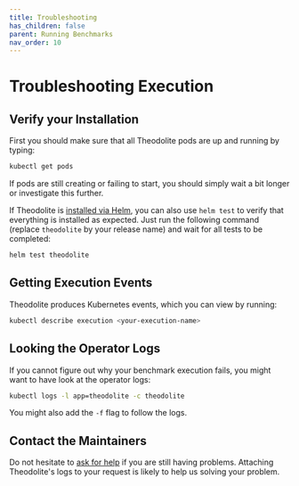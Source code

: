 ```yaml
---
title: Troubleshooting
has_children: false
parent: Running Benchmarks
nav_order: 10
---
```


# Troubleshooting Execution

## Verify your Installation

First you should make sure that all Theodolite pods are up and running by typing:

```sh
kubectl get pods
```

If pods are still creating or failing to start, you should simply wait a bit longer or investigate this further.

If Theodolite is [installed via Helm](installation.md), you can also use `helm test` to verify that everything is installed as expected. Just run the following command (replace `theodolite` by your release name) and wait for all tests to be completed:

```sh
helm test theodolite
```

## Getting Execution Events

Theodolite produces Kubernetes events, which you can view by running:

```sh
kubectl describe execution <your-execution-name>
```

## Looking the Operator Logs

If you cannot figure out why your benchmark execution fails, you might want to have look at the operator logs:

```sh
kubectl logs -l app=theodolite -c theodolite
```

You might also add the `-f` flag to follow the logs.

## Contact the Maintainers

Do not hesitate to [ask for help](project-info#getting-help) if you are still having problems. Attaching Theodolite's logs to your request is likely to help us solving your problem.
